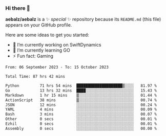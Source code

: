 ### Hi there 👋

**aebalz/aebalz** is a ✨ _special_ ✨ repository because its `README.md` (this file) appears on your GitHub profile.

Here are some ideas to get you started:

- 🔭 I’m currently working on SwiftDynamics
- 🌱 I’m currently learning GO
-  ⚡ Fun fact: Gaming
  
  <!--
- 👯 I’m looking to collaborate on ...
- 🤔 I’m looking for help with ...
- 💬 Ask me about ...
- 📫 How to reach me: ...
- 😄 Pronouns: ...
-->

<!--START_SECTION:waka-->

```txt
From: 06 September 2023 - To: 15 October 2023

Total Time: 87 hrs 42 mins

Python         71 hrs 54 mins  ████████████████████▒░░░░   81.97 %
Go             13 hrs 32 mins  ████░░░░░░░░░░░░░░░░░░░░░   15.43 %
Markdown       1 hr 15 mins    ▒░░░░░░░░░░░░░░░░░░░░░░░░   01.44 %
ActionScript   38 mins         ▒░░░░░░░░░░░░░░░░░░░░░░░░   00.74 %
JSON           12 mins         ░░░░░░░░░░░░░░░░░░░░░░░░░   00.24 %
YAML           4 mins          ░░░░░░░░░░░░░░░░░░░░░░░░░   00.09 %
Bash           3 mins          ░░░░░░░░░░░░░░░░░░░░░░░░░   00.07 %
Other          0 secs          ░░░░░░░░░░░░░░░░░░░░░░░░░   00.01 %
Ezhil          0 secs          ░░░░░░░░░░░░░░░░░░░░░░░░░   00.01 %
Assembly       0 secs          ░░░░░░░░░░░░░░░░░░░░░░░░░   00.00 %
```

<!--END_SECTION:waka-->
